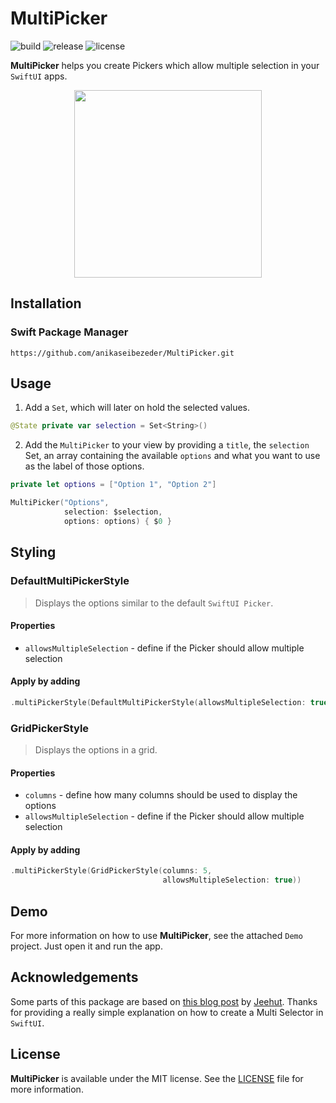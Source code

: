 # MultiPicker

![build](https://img.shields.io/github/workflow/status/anikaseibezeder/MultiPicker/build)
![release](https://img.shields.io/github/v/release/anikaseibezeder/MultiPicker)
![license](https://img.shields.io/github/license/anikaseibezeder/MultiPicker)

**MultiPicker** helps you create Pickers which allow multiple selection in your `SwiftUI` apps.

<p align="center">
    <img src="Resources/Demo.gif" width=300 />
</p>

## Installation

### Swift Package Manager

```
https://github.com/anikaseibezeder/MultiPicker.git
```

## Usage

1. Add a `Set`, which will later on hold the selected values.

```swift
@State private var selection = Set<String>()
```

2. Add the `MultiPicker` to your view by providing a `title`, the `selection` Set, an array containing the available `options` 
   and what you want to use as the label of those options.

```swift
private let options = ["Option 1", "Option 2"]

MultiPicker("Options",
            selection: $selection,
            options: options) { $0 }
```

## Styling

### DefaultMultiPickerStyle

> Displays the options similar to the default `SwiftUI Picker`.

#### Properties

* `allowsMultipleSelection` - define if the Picker should allow multiple selection

#### Apply by adding

```swift
.multiPickerStyle(DefaultMultiPickerStyle(allowsMultipleSelection: true))
```


### GridPickerStyle

> Displays the options in a grid.

#### Properties

* `columns` - define how many columns should be used to display the options
* `allowsMultipleSelection` - define if the Picker should allow multiple selection

#### Apply by adding

```swift
.multiPickerStyle(GridPickerStyle(columns: 5, 
                                  allowsMultipleSelection: true))
```

## Demo

For more information on how to use **MultiPicker**, see the attached `Demo` project.
Just open it and run the app.

## Acknowledgements

Some parts of this package are based on [this blog post](https://dev.to/jeehut/multi-selector-in-swiftui-5heg) by [Jeehut](https://github.com/Jeehut). 
Thanks for providing a really simple explanation on how to create a Multi Selector in `SwiftUI`. 

## License

**MultiPicker** is available under the MIT license. 
See the [LICENSE](https://github.com/anikaseibezeder/MultiPicker/blob/main/LICENSE) file for more information.